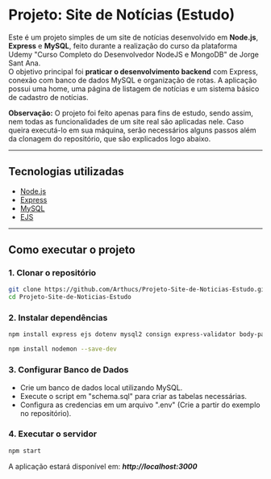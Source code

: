 # Projeto: Site de Notícias (Estudo)

Este é um projeto simples de um site de notícias desenvolvido em **Node.js**, **Express** e **MySQL**, feito durante a realização do curso da plataforma Udemy "Curso Completo do Desenvolvedor NodeJS e MongoDB" de Jorge Sant Ana.  
O objetivo principal foi **praticar o desenvolvimento backend** com Express, conexão com banco de dados MySQL e organização de rotas. A aplicação possui uma home, uma página de listagem de notícias e um sistema básico de cadastro de notícias.

**Observação:** O projeto foi feito apenas para fins de estudo, sendo assim, nem todas as funcionalidades de um site real são aplicadas nele. Caso queira executá-lo em sua máquina, serão necessários alguns passos além da clonagem do repositório, que são explicados logo abaixo.

---

## Tecnologias utilizadas
- [Node.js](https://nodejs.org/)
- [Express](https://expressjs.com/)
- [MySQL](https://www.mysql.com/)
- [EJS](https://ejs.co/)

---

## Como executar o projeto

### 1. Clonar o repositório
```bash
git clone https://github.com/Arthucs/Projeto-Site-de-Noticias-Estudo.git
cd Projeto-Site-de-Noticias-Estudo
```

### 2. Instalar dependências
```bash
npm install express ejs dotenv mysql2 consign express-validator body-parser
```
```bash
npm install nodemon --save-dev
```
### 3. Configurar Banco de Dados
- Crie um banco de dados local utilizando MySQL.
- Execute o script em "schema.sql" para criar as tabelas necessárias.
- Configura as credencias em um arquivo ".env" (Crie a partir do exemplo no repositório).

### 4. Executar o servidor
```bash
npm start 
```
A aplicação estará disponível em: ***http://localhost:3000***
